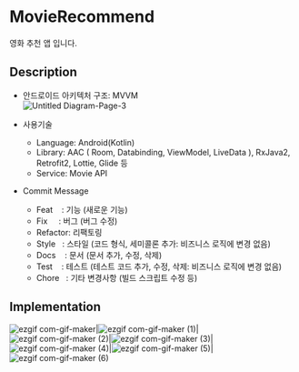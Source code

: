 # MovieRecommend   
영화 추천 앱 입니다.

## Description   
* 안드로이드 아키텍처 구조: MVVM   
![Untitled Diagram-Page-3](https://user-images.githubusercontent.com/49981048/107177672-af218880-6a15-11eb-8e16-6270b1cc9a7d.png)
   
   
* 사용기술
   * Language: Android(Kotlin)
   * Library: AAC ( Room,  Databinding,  ViewModel,  LiveData ),  RxJava2,  Retrofit2,  Lottie,  Glide 등
   * Service: Movie API
   
   
   

* Commit Message
   * Feat    : 기능 (새로운 기능)
   * Fix     : 버그 (버그 수정)
   * Refactor: 리팩토링
   * Style   : 스타일 (코드 형식, 세미콜론 추가: 비즈니스 로직에 변경 없음)
   * Docs    : 문서 (문서 추가, 수정, 삭제)
   * Test    : 테스트 (테스트 코드 추가, 수정, 삭제: 비즈니스 로직에 변경 없음)
   * Chore   : 기타 변경사항 (빌드 스크립트 수정 등)
   
## Implementation
![ezgif com-gif-maker](https://user-images.githubusercontent.com/49981048/107178468-8a2e1500-6a17-11eb-93de-16ab6b053c9a.png)|![ezgif com-gif-maker (1)](https://user-images.githubusercontent.com/49981048/107178485-8dc19c00-6a17-11eb-87c5-18c6a178cdfb.png)|![ezgif com-gif-maker (2)](https://user-images.githubusercontent.com/49981048/107178486-8e5a3280-6a17-11eb-8568-5847d55bcd7c.png)|![ezgif com-gif-maker (3)](https://user-images.githubusercontent.com/49981048/107178489-8ef2c900-6a17-11eb-9a81-1dc206af7636.png)|![ezgif com-gif-maker (4)](https://user-images.githubusercontent.com/49981048/107178490-8f8b5f80-6a17-11eb-92c2-00f4eccfd86f.png)|![ezgif com-gif-maker (5)](https://user-images.githubusercontent.com/49981048/107178494-8f8b5f80-6a17-11eb-8439-e0f15e5a608c.png)|![ezgif com-gif-maker (6)](https://user-images.githubusercontent.com/49981048/107178496-9023f600-6a17-11eb-8af6-ae74265775de.png)
